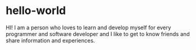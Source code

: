 # hello-world
HI! 
I am a person who loves to learn and develop myself for every programmer and software developer and I like to get to know friends and share information and experiences.
